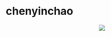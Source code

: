 # chenyinchao

<div align="center">
  <img src="https://github-readme-stats.vercel.app/api?username=marco0631&show_icons=true&theme=transparent" /> 
</div>


